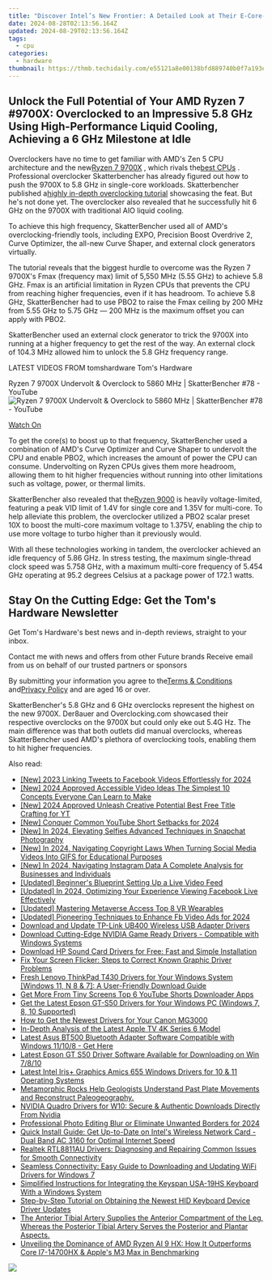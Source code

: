 ```yaml
---
title: "Discover Intel’s New Frontier: A Detailed Look at Their E-Core-Free, Overclocking Flagship Core 14Th Generation Chips, Leading with I9-14901KE"
date: 2024-08-28T02:13:56.164Z
updated: 2024-08-29T02:13:56.164Z
tags:
  - cpu
categories:
  - hardware
thumbnail: https://thmb.techidaily.com/e55121a8e00138bfd889740b0f7a193e7e03922e85acffafd82353c8a22765d2.jpg
---
```


## Unlock the Full Potential of Your AMD Ryzen 7 #9700X: Overclocked to an Impressive 5.8 GHz Using High-Performance Liquid Cooling, Achieving a 6 GHz Milestone at Idle

Overclockers have no time to get familiar with AMD's Zen 5 CPU architecture and the new[Ryzen 7 9700X](https://www.tomshardware.com/pc-components/cpus/amd-ryzen-5-9600x-cpu-review) , which rivals the[best CPUs](https://www.tomshardware.com/reviews/best-cpus,3986.html) . Professional overclocker Skatterbencher has already figured out how to push the 9700X to 5.8 GHz in single-core workloads. Skatterbencher published a[highly in-depth overclocking tutorial](https://skatterbencher.com/2024/08/07/skatterbencher-78-ryzen-7-9700x-overclocked-to-5860-mhz/) showcasing the feat. But he's not done yet. The overclocker also revealed that he successfully hit 6 GHz on the 9700X with traditional AIO liquid cooling.

 To achieve this high frequency, SkatterBencher used all of AMD's overclocking-friendly tools, including EXPO, Precision Boost Overdrive 2, Curve Optimizer, the all-new Curve Shaper, and external clock generators virtually.

 The tutorial reveals that the biggest hurdle to overcome was the Ryzen 7 9700X's Fmax (frequency max) limit of 5,550 MHz (5.55 GHz) to achieve 5.8 GHz. Fmax is an artificial limitation in Ryzen CPUs that prevents the CPU from reaching higher frequencies, even if it has headroom. To achieve 5.8 GHz, SkatterBencher had to use PBO2 to raise the Fmax ceiling by 200 MHz from 5.55 GHz to 5.75 GHz — 200 MHz is the maximum offset you can apply with PBO2\.

 SkatterBencher used an external clock generator to trick the 9700X into running at a higher frequency to get the rest of the way. An external clock of 104.3 MHz allowed him to unlock the 5.8 GHz frequency range.

 LATEST VIDEOS FROM tomshardware Tom's Hardware

 Ryzen 7 9700X Undervolt & Overclock to 5860 MHz | SkatterBencher #78 - YouTube ![Ryzen 7 9700X Undervolt & Overclock to 5860 MHz | SkatterBencher #78 - YouTube](https://img.youtube.com/vi/3GV7q6CV7GY/maxresdefault.jpg)

[Watch On](https://youtu.be/3GV7q6CV7GY)

 To get the core(s) to boost up to that frequency, SkatterBencher used a combination of AMD's Curve Optimizer and Curve Shaper to undervolt the CPU and enable PBO2, which increases the amount of power the CPU can consume. Undervolting on Ryzen CPUs gives them more headroom, allowing them to hit higher frequencies without running into other limitations such as voltage, power, or thermal limits.

 SkatterBencher also revealed that the[Ryzen 9000](https://www.tomshardware.com/pc-components/cpus/amd-announces-zen-5-ryzen-9000-processors-launches-in-july-four-new-ryzen-9-7-and-5-processors-with-a-16-ipc-improvement) is heavily voltage-limited, featuring a peak VID limit of 1.4V for single core and 1.35V for multi-core. To help alleviate this problem, the overclocker utilized a PBO2 scalar preset 10X to boost the multi-core maximum voltage to 1.375V, enabling the chip to use more voltage to turbo higher than it previously would.

 With all these technologies working in tandem, the overclocker achieved an idle frequency of 5.86 GHz. In stress testing, the maximum single-thread clock speed was 5.758 GHz, with a maximum multi-core frequency of 5.454 GHz operating at 95.2 degrees Celsius at a package power of 172.1 watts.

## Stay On the Cutting Edge: Get the Tom's Hardware Newsletter

 Get Tom's Hardware's best news and in-depth reviews, straight to your inbox.

 Contact me with news and offers from other Future brands  Receive email from us on behalf of our trusted partners or sponsors

 By submitting your information you agree to the[Terms & Conditions](https://futureplc.com/terms-conditions/) and[Privacy Policy](https://futureplc.com/privacy-policy/) and are aged 16 or over.

 SkatterBencher's 5.8 GHz and 6 GHz overclocks represent the highest on the new 9700X. Der8auer and Overclocking.com showcased their respective overclocks on the 9700X but could only eke out 5.4G Hz. The main difference was that both outlets did manual overclocks, whereas SkatterBencher used AMD's plethora of overclocking tools, enabling them to hit higher frequencies.


<ins class="adsbygoogle"
     style="display:block"
     data-ad-format="autorelaxed"
     data-ad-client="ca-pub-7571918770474297"
     data-ad-slot="1223367746"></ins>



<ins class="adsbygoogle"
     style="display:block"
     data-ad-client="ca-pub-7571918770474297"
     data-ad-slot="8358498916"
     data-ad-format="auto"
     data-full-width-responsive="true"></ins>

<span class="atpl-alsoreadstyle">Also read:</span>
<div><ul>
<li><a href="https://twitter-videos.techidaily.com/new-2023-linking-tweets-to-facebook-videos-effortlessly-for-2024/"><u>[New] 2023  Linking Tweets to Facebook Videos Effortlessly for 2024</u></a></li>
<li><a href="https://facebook-record-videos.techidaily.com/new-2024-approved-accessible-video-ideas-the-simplest-10-concepts-everyone-can-learn-to-make/"><u>[New] 2024 Approved  Accessible Video Ideas  The Simplest 10 Concepts Everyone Can Learn to Make</u></a></li>
<li><a href="https://youtube-sure.techidaily.com/024-approved-unleash-creative-potential-best-free-title-crafting-for-yt/"><u>[New] 2024 Approved  Unleash Creative Potential  Best Free Title Crafting for YT</u></a></li>
<li><a href="https://facebook-record-videos.techidaily.com/new-conquer-common-youtube-short-setbacks-for-2024/"><u>[New] Conquer Common YouTube Short Setbacks for 2024</u></a></li>
<li><a href="https://snapchat-videos.techidaily.com/new-in-2024-elevating-selfies-advanced-techniques-in-snapchat-photography/"><u>[New] In 2024, Elevating Selfies  Advanced Techniques in Snapchat Photography</u></a></li>
<li><a href="https://twitter-videos.techidaily.com/new-in-2024-navigating-copyright-laws-when-turning-social-media-videos-into-gifs-for-educational-purposes/"><u>[New] In 2024, Navigating Copyright Laws When Turning Social Media Videos Into GIFS for Educational Purposes</u></a></li>
<li><a href="https://instagram-videos.techidaily.com/new-in-2024-navigating-instagram-data-a-complete-analysis-for-businesses-and-individuals/"><u>[New] In 2024, Navigating Instagram Data  A Complete Analysis for Businesses and Individuals</u></a></li>
<li><a href="https://extra-lessons.techidaily.com/updated-beginners-blueprint-setting-up-a-live-video-feed/"><u>[Updated] Beginner's Blueprint  Setting Up a Live Video Feed</u></a></li>
<li><a href="https://facebook-clips.techidaily.com/updated-in-2024-optimizing-your-experience-viewing-facebook-live-effectively/"><u>[Updated] In 2024, Optimizing Your Experience  Viewing Facebook Live Effectively</u></a></li>
<li><a href="https://extra-support.techidaily.com/updated-mastering-metaverse-access-top-8-vr-wearables/"><u>[Updated] Mastering Metaverse Access  Top 8 VR Wearables</u></a></li>
<li><a href="https://facebook-video-recording.techidaily.com/updated-pioneering-techniques-to-enhance-fb-video-ads-for-2024/"><u>[Updated] Pioneering Techniques to Enhance Fb Video Ads for 2024</u></a></li>
<li><a href="https://hardware-updates.techidaily.com/download-and-update-tp-link-ub400-wireless-usb-adapter-drivers/"><u>Download and Update TP-Link UB400 Wireless USB Adapter Drivers</u></a></li>
<li><a href="https://hardware-updates.techidaily.com/download-cutting-edge-nvidia-game-ready-drivers-compatible-with-windows-systems/"><u>Download Cutting-Edge NVIDIA Game Ready Drivers - Compatible with Windows Systems</u></a></li>
<li><a href="https://hardware-updates.techidaily.com/download-hp-sound-card-drivers-for-free-fast-and-simple-installation/"><u>Download HP Sound Card Drivers for Free: Fast and Simple Installation</u></a></li>
<li><a href="https://hardware-updates.techidaily.com/fix-your-screen-flicker-steps-to-correct-known-graphic-driver-problems/"><u>Fix Your Screen Flicker: Steps to Correct Known Graphic Driver Problems</u></a></li>
<li><a href="https://hardware-updates.techidaily.com/fresh-lenovo-thinkpad-t430-drivers-for-your-windows-system-windows-11-n-8-and-7-a-user-friendly-download-guide/"><u>Fresh Lenovo ThinkPad T430 Drivers for Your Windows System [Windows 11, N 8 & 7]: A User-Friendly Download Guide</u></a></li>
<li><a href="https://youtube-web.techidaily.com/ore-from-tiny-screens-top-6-youtube-shorts-downloader-apps/"><u>Get More From Tiny Screens  Top 6 YouTube Shorts Downloader Apps</u></a></li>
<li><a href="https://hardware-updates.techidaily.com/get-the-latest-epson-gt-s50-drivers-for-your-windows-pc-windows-7-8-10-supported/"><u>Get the Latest Epson GT-S50 Drivers for Your Windows PC (Windows 7, 8, 10 Supported)</u></a></li>
<li><a href="https://hardware-updates.techidaily.com/how-to-get-the-newest-drivers-for-your-canon-mg3000/"><u>How to Get the Newest Drivers for Your Canon MG3000</u></a></li>
<li><a href="https://buynow-tips.techidaily.com/in-depth-analysis-of-the-latest-apple-tv-4k-series-6-model/"><u>In-Depth Analysis of the Latest Apple TV 4K Series 6 Model</u></a></li>
<li><a href="https://hardware-updates.techidaily.com/latest-asus-bt500-bluetooth-adapter-software-compatible-with-windows-11108-get-here/"><u>Latest Asus BT500 Bluetooth Adapter Software Compatible with Windows 11/10/8 - Get Here</u></a></li>
<li><a href="https://hardware-updates.techidaily.com/latest-epson-gt-s50-driver-software-available-for-downloading-on-win-7810/"><u>Latest Epson GT S50 Driver Software Available for Downloading on Win 7/8/10</u></a></li>
<li><a href="https://hardware-updates.techidaily.com/latest-intel-irisplus-graphics-amics-655-windows-drivers-for-10-and-11-operating-systems/"><u>Latest Intel Iris+ Graphics Amics 655 Windows Drivers for 10 & 11 Operating Systems</u></a></li>
<li><a href="https://hardware-updates.techidaily.com/metamorphic-rocks-help-geologists-understand-past-plate-movements-and-reconstruct-paleogeography/"><u>Metamorphic Rocks Help Geologists Understand Past Plate Movements and Reconstruct Paleogeography.</u></a></li>
<li><a href="https://hardware-updates.techidaily.com/nvidia-quadro-drivers-for-w10-secure-and-authentic-downloads-directly-from-nvidia/"><u>NVIDIA Quadro Drivers for W10: Secure & Authentic Downloads Directly From Nvidia</u></a></li>
<li><a href="https://extra-skills.techidaily.com/professional-photo-editing-blur-or-eliminate-unwanted-borders-for-2024/"><u>Professional Photo Editing  Blur or Eliminate Unwanted Borders for 2024</u></a></li>
<li><a href="https://hardware-updates.techidaily.com/1722977972708-quick-install-guide-get-up-to-date-on-intels-wireless-network-card-dual-band-ac-3160-for-optimal-internet-speed/"><u>Quick Install Guide: Get Up-to-Date on Intel's Wireless Network Card - Dual Band AC 3160 for Optimal Internet Speed</u></a></li>
<li><a href="https://hardware-updates.techidaily.com/realtek-rtl8811au-drivers-diagnosing-and-repairing-common-issues-for-smooth-connectivity/"><u>Realtek RTL8811AU Drivers: Diagnosing and Repairing Common Issues for Smooth Connectivity</u></a></li>
<li><a href="https://hardware-updates.techidaily.com/seamless-connectivity-easy-guide-to-downloading-and-updating-wifi-drivers-for-windows-7/"><u>Seamless Connectivity: Easy Guide to Downloading and Updating WiFi Drivers for Windows 7</u></a></li>
<li><a href="https://hardware-updates.techidaily.com/simplified-instructions-for-integrating-the-keyspan-usa-19hs-keyboard-with-a-windows-system/"><u>Simplified Instructions for Integrating the Keyspan USA-19HS Keyboard With a Windows System</u></a></li>
<li><a href="https://hardware-updates.techidaily.com/step-by-step-tutorial-on-obtaining-the-newest-hid-keyboard-device-driver-updates/"><u>Step-by-Step Tutorial on Obtaining the Newest HID Keyboard Device Driver Updates</u></a></li>
<li><a href="https://hardware-updates.techidaily.com/1722978718609-the-anterior-tibial-artery-supplies-the-anterior-compartment-of-the-leg-whereas-the-posterior-tibial-artery-serves-the-posterior-and-plantar-aspects/"><u>The Anterior Tibial Artery Supplies the Anterior Compartment of the Leg, Whereas the Posterior Tibial Artery Serves the Posterior and Plantar Aspects.</u></a></li>
<li><a href="https://hardware-updates.techidaily.com/unveiling-the-dominance-of-amd-ryzen-ai-9-hx-how-it-outperforms-core-i7-14700hx-and-apples-m3-max-in-benchmarking/"><u>Unveiling the Dominance of AMD Ryzen AI 9 HX: How It Outperforms Core I7-14700HX & Apple's M3 Max in Benchmarking</u></a></li>
</ul></div>

<!-- affiliate ads begin -->
<a href="https://shop.systoolsgroup.com/affiliate.php?ACCOUNT=SYSTOOBY&AFFILIATE=108875&PATH=https%3A%2F%2Fwww.systoolsgroup.com%3FAFFILIATE%3D108875%26RESOURCE%3DSysTools%2BOST%2BRecovery"><img src="https://www.systoolsgroup.com/box/ost-recovery.png" border="0"></a>
<!-- affiliate ads end -->